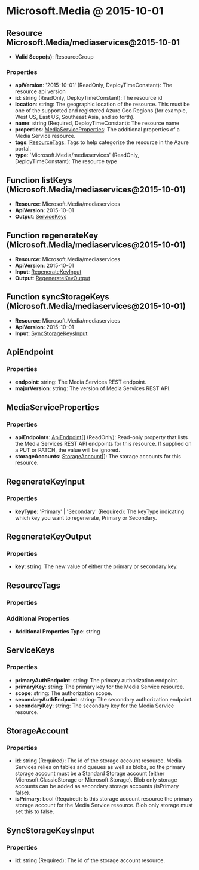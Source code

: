 # Microsoft.Media @ 2015-10-01

## Resource Microsoft.Media/mediaservices@2015-10-01
* **Valid Scope(s)**: ResourceGroup
### Properties
* **apiVersion**: '2015-10-01' (ReadOnly, DeployTimeConstant): The resource api version
* **id**: string (ReadOnly, DeployTimeConstant): The resource id
* **location**: string: The geographic location of the resource. This must be one of the supported and registered Azure Geo Regions (for example, West US, East US, Southeast Asia, and so forth).
* **name**: string (Required, DeployTimeConstant): The resource name
* **properties**: [MediaServiceProperties](#mediaserviceproperties): The additional properties of a Media Service resource.
* **tags**: [ResourceTags](#resourcetags): Tags to help categorize the resource in the Azure portal.
* **type**: 'Microsoft.Media/mediaservices' (ReadOnly, DeployTimeConstant): The resource type

## Function listKeys (Microsoft.Media/mediaservices@2015-10-01)
* **Resource**: Microsoft.Media/mediaservices
* **ApiVersion**: 2015-10-01
* **Output**: [ServiceKeys](#servicekeys)

## Function regenerateKey (Microsoft.Media/mediaservices@2015-10-01)
* **Resource**: Microsoft.Media/mediaservices
* **ApiVersion**: 2015-10-01
* **Input**: [RegenerateKeyInput](#regeneratekeyinput)
* **Output**: [RegenerateKeyOutput](#regeneratekeyoutput)

## Function syncStorageKeys (Microsoft.Media/mediaservices@2015-10-01)
* **Resource**: Microsoft.Media/mediaservices
* **ApiVersion**: 2015-10-01
* **Input**: [SyncStorageKeysInput](#syncstoragekeysinput)

## ApiEndpoint
### Properties
* **endpoint**: string: The Media Services REST endpoint.
* **majorVersion**: string: The version of Media Services REST API.

## MediaServiceProperties
### Properties
* **apiEndpoints**: [ApiEndpoint](#apiendpoint)[] (ReadOnly): Read-only property that lists the Media Services REST API endpoints for this resource. If supplied on a PUT or PATCH, the value will be ignored.
* **storageAccounts**: [StorageAccount](#storageaccount)[]: The storage accounts for this resource.

## RegenerateKeyInput
### Properties
* **keyType**: 'Primary' | 'Secondary' (Required): The keyType indicating which key you want to regenerate, Primary or Secondary.

## RegenerateKeyOutput
### Properties
* **key**: string: The new value of either the primary or secondary key.

## ResourceTags
### Properties
### Additional Properties
* **Additional Properties Type**: string

## ServiceKeys
### Properties
* **primaryAuthEndpoint**: string: The primary authorization endpoint.
* **primaryKey**: string: The primary key for the Media Service resource.
* **scope**: string: The authorization scope.
* **secondaryAuthEndpoint**: string: The secondary authorization endpoint.
* **secondaryKey**: string: The secondary key for the Media Service resource.

## StorageAccount
### Properties
* **id**: string (Required): The id of the storage account resource. Media Services relies on tables and queues as well as blobs, so the primary storage account must be a Standard Storage account (either Microsoft.ClassicStorage or Microsoft.Storage). Blob only storage accounts can be added as secondary storage accounts (isPrimary false).
* **isPrimary**: bool (Required): Is this storage account resource the primary storage account for the Media Service resource. Blob only storage must set this to false.

## SyncStorageKeysInput
### Properties
* **id**: string (Required): The id of the storage account resource.

